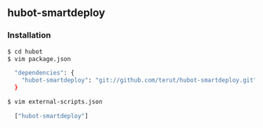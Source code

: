 ## hubot-smartdeploy

### Installation

```sh
$ cd hubot
$ vim package.json

  "dependencies": {
    "hubot-smartdeploy": "git://github.com/terut/hubot-smartdeploy.git"
  }

$ vim external-scripts.json

  ["hubot-smartdeploy"]
```
